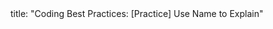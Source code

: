 <frontmatter>
title: "Coding Best Practices: [Practice] Use Name to Explain"
</frontmatter>

<include src="navbar.md" boilerplate />

<include src="unit-inPage-asFlat.md" boilerplate />
